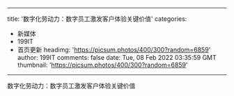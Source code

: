 
---
title: '数字化劳动力：数字员工激发客户体验关键价值'
categories: 
 - 新媒体
 - 199IT
 - 首页更新
headimg: 'https://picsum.photos/400/300?random=6859'
author: 199IT
comments: false
date: Tue, 08 Feb 2022 03:35:59 GMT
thumbnail: 'https://picsum.photos/400/300?random=6859'
---

<div>   
数字化劳动力：数字员工激发客户体验关键价值  
</div>
            
